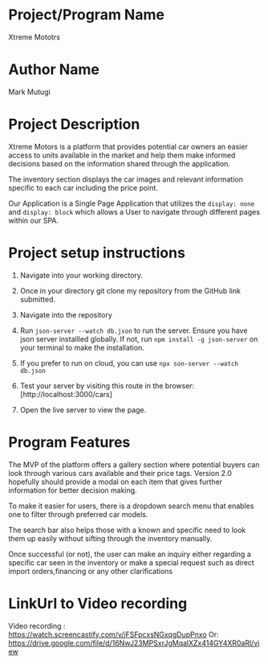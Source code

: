 # Project/Program Name

Xtreme Mototrs

# Author Name

Mark Mutugi

# Project Description
Xtreme Motors is a platform that provides potential car owners an easier access to units available in the market and help them make informed decisions based on the information shared through the application.

The inventory section displays the car images and relevant information specific to each car including the price point.


Our Application is a Single Page Application that utilizes the `display: none` and `display: block` which allows a User to navigate through different pages within our SPA.


# Project setup instructions

1. Navigate into your working directory.
2. Once in your directory git clone my repository from the GitHub link submitted.
3. Navigate into the repository
4. Run `json-server --watch db.json` to run the server.  Ensure you have json server installled globally. If not, run `npm install -g json-server` on your terminal to make the installation.
5. If you prefer to run on cloud, you can use `npx son-server --watch db.json`
6. Test your server by visiting this route in the browser:
[http://localhost:3000/cars] 

7. Open the live server to view the page.


# Program Features

The MVP of the platform offers a gallery section where potential buyers can look through various cars available and their price tags. Version 2.0 hopefully should provide a modal on each item that gives further information for better decision making.

To make it easier for users, there is a dropdown search menu that enables one to filter through preferred car models.

The search bar also helps those with a known and specific need to look them up easily without sifting through the inventory manually.

Once successful (or not), the user can make an inquiry either regarding a specific car seen in the inventory or make a special request such as direct import orders,financing or any other clarifications

# LinkUrl to Video recording
Video recording : https://watch.screencastify.com/v/jFSFpcxsNGxqgDupPnxo
Or: https://drive.google.com/file/d/16NwJ23MPSxrJgMqalXZx414GY4XR0aRl/view